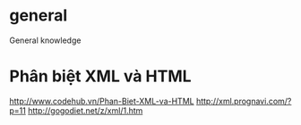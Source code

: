 # general
General knowledge
# Phân biệt XML và HTML
http://www.codehub.vn/Phan-Biet-XML-va-HTML
http://xml.prognavi.com/?p=11
http://gogodiet.net/z/xml/1.htm

